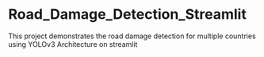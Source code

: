# Road_Damage_Detection_Streamlit

This project demonstrates the road damage detection for multiple countries using YOLOv3 Architecture on streamlit
